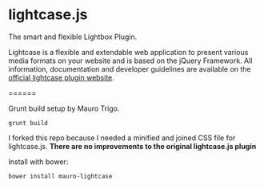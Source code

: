 lightcase.js
======

The smart and flexible Lightbox Plugin.

Lightcase is a flexible and extendable web application to present various media formats on your website and is based on the jQuery Framework.
All information, documentation and developer guidelines are available on the [official lightcase plugin website](
http://cornel.bopp-art.com/lightcase/).

======

Grunt build setup by Mauro Trigo.

```grunt build```

I forked this repo because I needed a minified and joined CSS file for lightcase.js. **There are no improvements to the original lightcase.js plugin**

Install with bower:

```bower install mauro-lightcase```